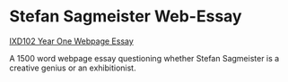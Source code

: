 Stefan Sagmeister Web-Essay
============================

[IXD102 Year One Webpage Essay](https://nicolepicton.github.io/stefan_sagmeister/)

A 1500 word webpage essay questioning whether Stefan Sagmeister is a creative genius or an exhibitionist.
